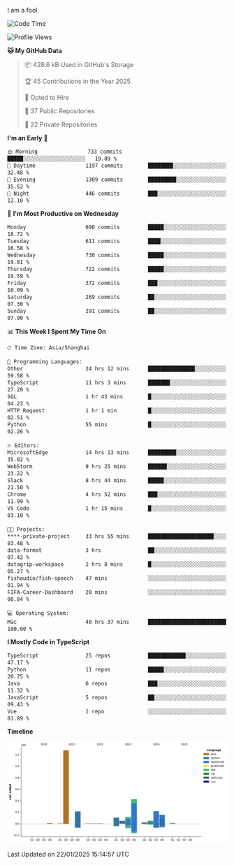 I am a fool.

<!--START_SECTION:waka-->
![Code Time](http://img.shields.io/badge/Code%20Time-2%2C480%20hrs%2042%20mins-blue)

![Profile Views](http://img.shields.io/badge/Profile%20Views-1-blue)

**🐱 My GitHub Data** 

> 📦 428.6 kB Used in GitHub's Storage 
 > 
> 🏆 45 Contributions in the Year 2025
 > 
> 💼 Opted to Hire
 > 
> 📜 37 Public Repositories 
 > 
> 🔑 22 Private Repositories 
 > 
**I'm an Early 🐤** 

```text
🌞 Morning                733 commits         █████░░░░░░░░░░░░░░░░░░░░   19.89 % 
🌆 Daytime                1197 commits        ████████░░░░░░░░░░░░░░░░░   32.48 % 
🌃 Evening                1309 commits        █████████░░░░░░░░░░░░░░░░   35.52 % 
🌙 Night                  446 commits         ███░░░░░░░░░░░░░░░░░░░░░░   12.10 % 
```
📅 **I'm Most Productive on Wednesday** 

```text
Monday                   690 commits         █████░░░░░░░░░░░░░░░░░░░░   18.72 % 
Tuesday                  611 commits         ████░░░░░░░░░░░░░░░░░░░░░   16.58 % 
Wednesday                730 commits         █████░░░░░░░░░░░░░░░░░░░░   19.81 % 
Thursday                 722 commits         █████░░░░░░░░░░░░░░░░░░░░   19.59 % 
Friday                   372 commits         ███░░░░░░░░░░░░░░░░░░░░░░   10.09 % 
Saturday                 269 commits         ██░░░░░░░░░░░░░░░░░░░░░░░   07.30 % 
Sunday                   291 commits         ██░░░░░░░░░░░░░░░░░░░░░░░   07.90 % 
```


📊 **This Week I Spent My Time On** 

```text
🕑︎ Time Zone: Asia/Shanghai

💬 Programming Languages: 
Other                    24 hrs 12 mins      ███████████████░░░░░░░░░░   59.58 % 
TypeScript               11 hrs 3 mins       ███████░░░░░░░░░░░░░░░░░░   27.20 % 
SQL                      1 hr 43 mins        █░░░░░░░░░░░░░░░░░░░░░░░░   04.23 % 
HTTP Request             1 hr 1 min          █░░░░░░░░░░░░░░░░░░░░░░░░   02.51 % 
Python                   55 mins             █░░░░░░░░░░░░░░░░░░░░░░░░   02.26 % 

🔥 Editors: 
MicrosoftEdge            14 hrs 13 mins      █████████░░░░░░░░░░░░░░░░   35.02 % 
WebStorm                 9 hrs 25 mins       ██████░░░░░░░░░░░░░░░░░░░   23.22 % 
Slack                    8 hrs 44 mins       █████░░░░░░░░░░░░░░░░░░░░   21.50 % 
Chrome                   4 hrs 52 mins       ███░░░░░░░░░░░░░░░░░░░░░░   11.99 % 
VS Code                  1 hr 15 mins        █░░░░░░░░░░░░░░░░░░░░░░░░   03.10 % 

🐱‍💻 Projects: 
****-private-project     33 hrs 55 mins      █████████████████████░░░░   83.48 % 
data-format              3 hrs               ██░░░░░░░░░░░░░░░░░░░░░░░   07.42 % 
datagrip-workspace       2 hrs 8 mins        █░░░░░░░░░░░░░░░░░░░░░░░░   05.27 % 
fishaudio/fish-speech    47 mins             ░░░░░░░░░░░░░░░░░░░░░░░░░   01.94 % 
FIFA-Career-Dashboard    20 mins             ░░░░░░░░░░░░░░░░░░░░░░░░░   00.84 % 

💻 Operating System: 
Mac                      40 hrs 37 mins      █████████████████████████   100.00 % 
```

**I Mostly Code in TypeScript** 

```text
TypeScript               25 repos            ████████████░░░░░░░░░░░░░   47.17 % 
Python                   11 repos            █████░░░░░░░░░░░░░░░░░░░░   20.75 % 
Java                     6 repos             ███░░░░░░░░░░░░░░░░░░░░░░   11.32 % 
JavaScript               5 repos             ██░░░░░░░░░░░░░░░░░░░░░░░   09.43 % 
Vue                      1 repo              ░░░░░░░░░░░░░░░░░░░░░░░░░   01.89 % 
```



**Timeline**

![Lines of Code chart](https://raw.githubusercontent.com/VeejaLiu/VeejaLiu/master/assets/bar_graph.png)


 Last Updated on 22/01/2025 15:14:57 UTC
<!--END_SECTION:waka-->
